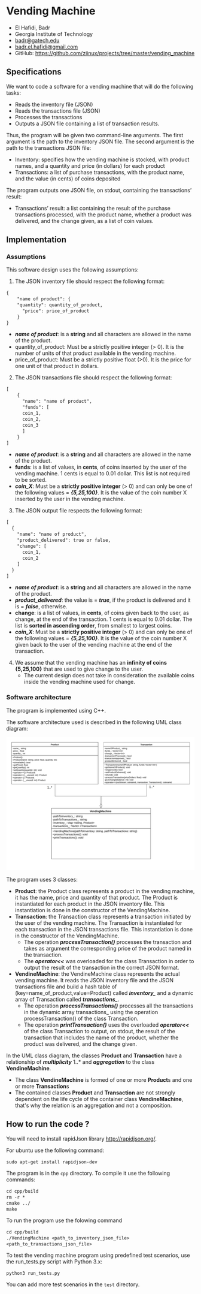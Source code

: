 # Vending Machine

- El Hafidi, Badr
- Georgia Institute of Technology
- [badr@gatech.edu](mailto:badr@gatech.edu)
- [badr.el.hafidi@gmail.com](mailto:badr.el.hafidi@gmail.com)
- GitHub: <https://github.com/ziinux/projects/tree/master/vending_machine>

## Specifications

We want to code a software for a vending machine that will do the following tasks:

- Reads the inventory file (JSON)
- Reads the transactions file (JSON)
- Processes the transactions
- Outputs a JSON file  containing a list of transaction results.

Thus, the program will be given two command-line arguments. The first argument is the
path to the inventory JSON file.  The second argument is the path to the transactions
JSON file:

- Inventory: specifies how the vending machine is stocked, with product names,
  and a quantity and price (in dollars) for each product
- Transactions: a list of purchase transactions, with the product name, and the
  value (in cents) of coins deposited

The program outputs one JSON file, on stdout, containing the transactions’ result:
* Transactions’ result: a list containing the result of the purchase transactions processed, with the product name, whether a product was delivered, and the change given, as a list of coin values.

## Implementation

### Assumptions

This software design uses the following assumptions:

1. The JSON inventory file should respect the following format:
```
{
	"name of product": {
  	"quantity": quantity_of_product,
	  "price": price_of_product
	}
}
```
   - ***name of product***: is a **string** and all characters are allowed in the name of the product.
   - quantity_of_product: Must be a strictly positive integer (> 0). It is the number of units of that product available in the vending machine.
   - price_of_product: Must be a strictly positive float (>0). It is the price for one unit of that product in dollars.


2. The JSON transactions file should respect the following format:
```
[
    {
      "name": "name of product",
      "funds": [
      coin_1,
      coin_2,
      coin_3
      ]
    }
]
```
   - ***name of product***: is a **string** and all characters are allowed in the name of the product.
   - **funds**: is a list of values, in **cents**, of coins inserted by the user of the vending machine. 1 cents is equal to 0.01 dollar. This list is not required to be sorted.
   - ***coin_X***: Must be a **strictly positive integer** (> 0) and can only be one of the following values = ***{5,25,100}***. It is the value of the coin number X inserted by the user in the vending machine.


3. The JSON output file respects the following format:
```
[
  {
    "name": "name of product",
    "product_delivered": true or false,
    "change": [
      coin_1,
      coin_2
    ]
  }
]
```
   - ***name of product***: is a **string** and all characters are allowed in the name of the product.
   - ***product_delivered***: the value is = ***true***, if the product is delivered and it is = ***false***, otherwise.
   - **change**:  is a list of values, in **cents**, of coins given back to the user, as change, at the end of the transaction. 1 cents is equal to 0.01 dollar. The list is **sorted in ascending order**, from smallest to largest coins.
   - ***coin_X***: Must be a **strictly positive integer** (> 0) and can only be one of the following values = ***{5,25,100}***. It is the value of the coin number X given back to the user of the vending machine at the end of the transaction.


4. We assume that the vending machine has an **infinity of coins {5,25,100}** that are used to give change to the user.
   - The current design does not take in consideration the available coins inside the vending machine used for change.

### Software architecture
The program is implemented using C++.

The software architecture used is described in the following UML class diagram:

![UML CLASS DIAGRAM](uml.jpg)

The program uses 3 classes:
- **Product**: the Product class represents a product in the vending machine, it has the name, price and quantity of that product. The Product is instantiated for each product in the JSON inventory file. This instantiation is done in the constructor of the VendingMachine.  
- **Transaction**: the Transaction class represents a transaction initiated by the user of the vending machine. The Transaction is instantiated for each transaction in the JSON transactions file. This instantiation is done in the constructor of the VendingMachine.       
    - The operation ***processTransaction()*** processes the transaction and takes as argument the corresponding price of the product named in the transaction.   
    - The ***operator<<*** was overloaded for the class Transaction in order to output the result of the transaction in the correct JSON format.
- **VendineMachine**: the VendineMachine class represents the actual vending machine. It reads the JSON inventory file and the JSON transactions file and build a hash table of (key=name_of_product,value=Product) called ***inventory_*** and a dynamic array of Transaction called ***transactions_***.
   - The operation ***processTransactions()*** processes all the transactions in the dynamic array transactions_ using the operation processTransaction() of the class Transaction.
   - The operation ***printTransaction()*** uses the overloaded ***operator<<*** of the class Transaction to output, on stdout, the result of the transaction that includes the name of the product, whether the product was delivered, and the change given.

In the UML class diagram, the classes **Product** and **Transaction** have a relationship of ***multiplicity*** 1..\* and ***aggregation*** to the class **VendineMachine**.
- The class **VendineMachine** is formed of one or more **Product**s and one or more **Transaction**s
- The contained classes **Product** and **Transaction** are not strongly dependent on the life cycle of the container class **VendineMachine**, that's why the relation is an aggregation and not a composition.

## How to run the code ?

You will need to install rapidJson library http://rapidjson.org/.

For ubuntu use the following command:
```
sudo apt-get install rapidjson-dev
```
The program is in the `cpp` directory. To compile it use the following commands:
```
cd cpp/build
rm -r *
cmake ../
make
```

To run the program use the folowing command
```
cd cpp/build
./VendingMachine <path_to_inventory_json_file> <path_to_transactions_json_file>
```

To test the vending machine program using predefined test scenarios, use the run_tests.py script with Python 3.x:
```
python3 run_tests.py
```
You can add more test scenarios in the `test` directory.
